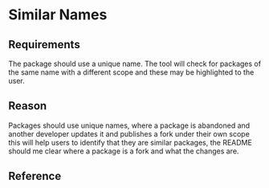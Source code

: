 # Similar Names

## Requirements
The package should use a unique name.
The tool will check for packages of the same name with a different scope and these may be highlighted to the user.

## Reason
Packages should use unique names, where a package is abandoned and another developer updates it and publishes a fork under their own scope this will help users to identify that they are similar packages, the README should me clear where a package is a fork and what the changes are.

## Reference


